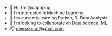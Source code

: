 - 👋 Hi, I’m @capnping
- 👀 I’m interested in Machine Learning
- 🌱 I’m currently learning Python, R, Data Analysis
- 💞️ I’m looking to collaborate on Data science, ML
- 📫 deepakrico@gmail.com

<!---
capnping/capnping is a ✨ special ✨ repository because its `README.md` (this file) appears on your GitHub profile.
You can click the Preview link to take a look at your changes.
--->
